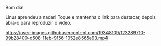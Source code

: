 Bom día!

Linus aprendeu a nadar!
Toque e mantenha o link para destacar, depois abra-o para reproduzir o vídeo.

https://user-images.githubusercontent.com/19348109/123289710-99b28400-d508-11eb-9156-1052e8565e93.mp4

